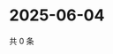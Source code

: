# 2025-06-04

共 0 条

<!-- BEGIN ZHIHUVIDEO -->
<!-- 最后更新时间 Wed Jun 04 2025 01:11:27 GMT+0800 (China Standard Time) -->

<!-- END ZHIHUVIDEO -->
